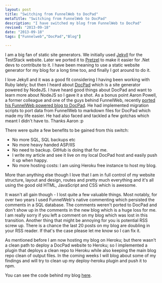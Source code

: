 ```yaml
--- 
layout: post
title: "Switching from FunnelWeb to DocPad"
metaTitle: "Switching from FunnelWeb to DocPad"
description: "I have switched my blog from FunnelWeb to DocPad"
revised: "2013-09-18"
date: "2013-09-18"
tags: ["Funnelweb","DocPad","Blog"]

---
```

I am a big fan of static site generators. We initially used [Jekyll](https://github.com/mojombo/jekyll) for the TestStack website. Later we ported it to [Pretzel](https://github.com/Code52/pretzel) to make it easier for .Net devs to contribute to it. I have been meaning to use a static website generator for my blog for a long time too, and finally I got around to do it.

I love Jekyll and it was a good fit considering I having been working with Ruby lately; but then I heard about [DocPad](docpad.org) which is a site generator powered by NodeJS. I have heard good things about DocPad and want to learn more about NodeJS so I gave it a shot. As a bonus point Aaron Powell, a former colleague and one of the guys behind FunnelWeb, recently [ported his FunnelWeb powered blog to DocPad](http://www.aaron-powell.com/posts/2013-06-10-new-blog-less-funnelweb.html). He had implemented migration scripts to port data from FunnelWeb to markdown files for DocPad which made my life easier. He had also faced and tackled a few gotchas which meant I didn't have to. Thanks Aaron :p

There were quite a few benefits to be gained from this switch:

 - No more SQL, SQL backups etc
 - No more heavy handed ASP/IIS 
 - No need to backup. GitHub is doing that for me.
 - I write my article and see it live on my local DocPad host and easily push it up when happy.
 - No more hosting costs: I am using Heroku free instance to host my blog.

More than anything else though I love that I am in full control of my website structure, layout and design, routes and pretty much everything and it's all using the good old HTML, JavaScript and CSS which is awesome.

It wasn't all gain though - I lost quite a few valuable things. Most notably, for over two years I used FunnelWeb's native commenting which persisted the comments in a SQL database. The comments weren't ported to DocPad and don't show up in the comments in the new blog which is a huge loss for me. I am really sorry if you left a comment on my blog which was lost in this transition. Another thing that might be annoying for you is potential RSS screw up. There is a chance the last 20 posts on my blog are doubling in your RSS reader. If that's the case please let me know so I can fix it.

As mentioned before I am now hosting my blog on Heroku; but there wasn't a clean path to deploy a DocPad website to Heroku; so I implemented a plugin that deploys a clean repo to Heroku while also keeping the main blog repo clean of output files. In the coming weeks I will blog about some of my findings and will try to clean up my deploy-heroku plugin and push it to npm.

You can see the code behind my blog [here](https://github.com/MehdiK/myblog).